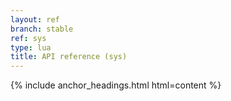 ```yaml
---
layout: ref
branch: stable
ref: sys
type: lua
title: API reference (sys)
---
```

{% include anchor_headings.html html=content %}